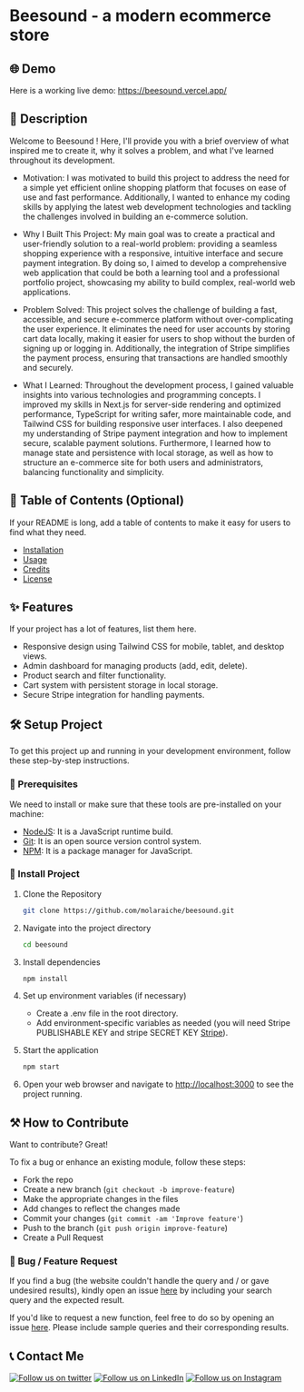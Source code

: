 # Beesound - a modern ecommerce store

## 🌐 Demo

Here is a working live demo: https://beesound.vercel.app/

## 📝 Description

Welcome to Beesound ! Here, I'll provide you with a brief overview of what inspired me to create it, why it solves a problem, and what I've learned throughout its development.

- Motivation:
  I was motivated to build this project to address the need for a simple yet efficient online shopping platform that focuses on ease of use and fast performance. Additionally, I wanted to enhance my coding skills by applying the latest web development technologies and tackling the challenges involved in building an e-commerce solution.

- Why I Built This Project:
  My main goal was to create a practical and user-friendly solution to a real-world problem: providing a seamless shopping experience with a responsive, intuitive interface and secure payment integration. By doing so, I aimed to develop a comprehensive web application that could be both a learning tool and a professional portfolio project, showcasing my ability to build complex, real-world web applications.

- Problem Solved:
  This project solves the challenge of building a fast, accessible, and secure e-commerce platform without over-complicating the user experience. It eliminates the need for user accounts by storing cart data locally, making it easier for users to shop without the burden of signing up or logging in. Additionally, the integration of Stripe simplifies the payment process, ensuring that transactions are handled smoothly and securely.

- What I Learned:
  Throughout the development process, I gained valuable insights into various technologies and programming concepts. I improved my skills in Next.js for server-side rendering and optimized performance, TypeScript for writing safer, more maintainable code, and Tailwind CSS for building responsive user interfaces. I also deepened my understanding of Stripe payment integration and how to implement secure, scalable payment solutions. Furthermore, I learned how to manage state and persistence with local storage, as well as how to structure an e-commerce site for both users and administrators, balancing functionality and simplicity.

## 📖 Table of Contents (Optional)

If your README is long, add a table of contents to make it easy for users to find what they need.

- [Installation](#installation)
- [Usage](#usage)
- [Credits](#credits)
- [License](#license)

## ✨ Features

If your project has a lot of features, list them here.

- Responsive design using Tailwind CSS for mobile, tablet, and desktop views.
- Admin dashboard for managing products (add, edit, delete).
- Product search and filter functionality.
- Cart system with persistent storage in local storage.
- Secure Stripe integration for handling payments.

## 🛠️ Setup Project

To get this project up and running in your development environment, follow these step-by-step instructions.

### 🍴 Prerequisites

We need to install or make sure that these tools are pre-installed on your machine:

- [NodeJS](https://nodejs.org/en/download/): It is a JavaScript runtime build.
- [Git](https://git-scm.com/downloads): It is an open source version control system.
- [NPM](https://docs.npmjs.com/getting-started/installing-node): It is a package manager for JavaScript.

### 🚀 Install Project

1. Clone the Repository

   ```bash
   git clone https://github.com/molaraiche/beesound.git
   ```

2. Navigate into the project directory

   ```bash
   cd beesound
   ```

3. Install dependencies

   ```bash
   npm install
   ```

4. Set up environment variables (if necessary)

   - Create a .env file in the root directory.
   - Add environment-specific variables as needed (you will need Stripe PUBLISHABLE KEY and stripe SECRET KEY [Stripe](https://stripe.com/)).

5. Start the application

   ```bash
   npm start
   ```

6. Open your web browser and navigate to <a href="http://localhost:3000" target="_blank">http://localhost:3000</a> to see the project running.

## ⚒️ How to Contribute

Want to contribute? Great!

To fix a bug or enhance an existing module, follow these steps:

- Fork the repo
- Create a new branch (`git checkout -b improve-feature`)
- Make the appropriate changes in the files
- Add changes to reflect the changes made
- Commit your changes (`git commit -am 'Improve feature'`)
- Push to the branch (`git push origin improve-feature`)
- Create a Pull Request

### 📩 Bug / Feature Request

If you find a bug (the website couldn't handle the query and / or gave undesired results), kindly open an issue [here](https://github.com/molaraiche/beesound/issues/new) by including your search query and the expected result.

If you'd like to request a new function, feel free to do so by opening an issue [here](https://github.com/molaraiche/beesound/issues/new). Please include sample queries and their corresponding results.

## 📞 Contact Me

[![Follow us on twitter](https://img.shields.io/twitter/follow/jsmasterypro.svg?style=social)](https://twitter.com/intent/follow?screen_name=molaraiche)
[![Follow us on LinkedIn](https://img.shields.io/badge/LinkedIn-mohamedlaraiche-blue?style=flat&logo=linkedin&logoColor=b0c0c0&labelColor=363D44)](https://www.linkedin.com/company/mohamedlaraiche)
[![Follow us on Instagram](https://img.shields.io/badge/Instagram-molaraiche-grey?style=flat&logo=instagram&logoColor=b0c0c0&labelColor=8134af)](https://www.instagram.com/molaraiche)
